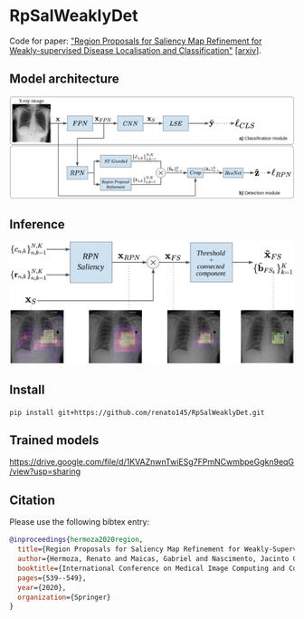 # RpSalWeaklyDet
Code for paper: ["Region Proposals for Saliency Map Refinement for Weakly-supervised Disease Localisation and Classification"](https://link.springer.com/chapter/10.1007/978-3-030-59725-2_52)
[[arxiv]](https://arxiv.org/abs/2005.10550).

## Model architecture
![Training](imgs/training.png)

## Inference
![Inference](imgs/inference.png)

## Install
`pip install git+https://github.com/renato145/RpSalWeaklyDet.git`

## Trained models
https://drive.google.com/file/d/1KVAZnwnTwiESg7FPmNCwmbpeGgkn9eqG/view?usp=sharing

## Citation

Please use the following bibtex entry:
```bibtex
@inproceedings{hermoza2020region,
  title={Region Proposals for Saliency Map Refinement for Weakly-Supervised Disease Localisation and Classification},
  author={Hermoza, Renato and Maicas, Gabriel and Nascimento, Jacinto C and Carneiro, Gustavo},
  booktitle={International Conference on Medical Image Computing and Computer-Assisted Intervention},
  pages={539--549},
  year={2020},
  organization={Springer}
}
```
